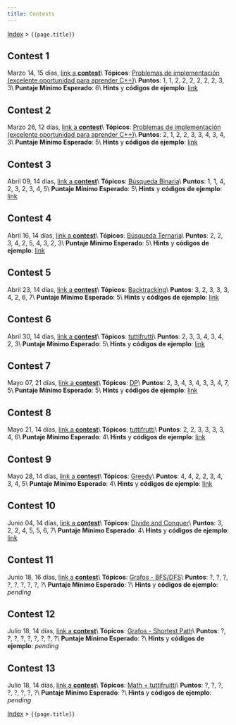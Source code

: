 ```yaml
---
title: Contests
---
```


[Index](index) > ```{{page.title}}```

## Contest 1
Marzo 14, 15 días, [link a **contest**](https://vjudge.net/contest/427526)\\
**Tópicos**: [Problemas de implementación (excelente oportunidad para aprender C++)](resources/cpp)\\
**Puntos**: 1, 1, 2, 2, 2, 2, 2, 2, 3, 3\\
**Puntaje Mínimo Esperado**: 6\\
**Hints** y **códigos de ejemplo**: [link](hints/contest1)

## Contest 2
Marzo 26, 12 días, [link a **contest**](https://vjudge.net/contest/429814)\\
**Tópicos**: [Problemas de implementación (excelente oportunidad para aprender C++)](resources/cpp)\\
**Puntos**: 2, 1, 2, 2, 3, 3, 4, 3, 4, 3\\
**Puntaje Mínimo Esperado**: 5\\
**Hints** y **códigos de ejemplo**: [link](hints/contest2)

## Contest 3
Abril 09, 14 días, [link a **contest**](https://vjudge.net/contest/432543)\\
**Tópicos**: [Búsqueda Binaria](resources/search)\\
**Puntos**: 1, 1, 4, 2, 3, 2, 3, 4, 5\\
**Puntaje Mínimo Esperado**: 5\\
**Hints** y **códigos de ejemplo**: [link](hints/contest3)

## Contest 4
Abril 16, 14 días, [link a **contest**](https://vjudge.net/contest/433859)\\
**Tópicos**: [Búsqueda Ternaria](resources/search)\\
**Puntos**: 2, 2, 3, 4, 2, 5, 4, 3, 2, 3\\
**Puntaje Mínimo Esperado**: 5\\
**Hints** y **códigos de ejemplo**: [link](hints/contest4)

## Contest 5
Abril 23, 14 días, [link a **contest**](https://vjudge.net/contest/435087)\\
**Tópicos**: [Backtracking](resources/backtracking)\\
**Puntos**: 3, 2, 3, 3, 3, 4, 2, 6, 7\\
**Puntaje Mínimo Esperado**: 5\\
**Hints** y **códigos de ejemplo**: [link](hints/contest5)

## Contest 6
Abril 30, 14 días, [link a **contest**](https://vjudge.net/contest/436466)\\
**Tópicos**: [tuttifrutti](resources/resources)\\
**Puntos**: 2, 3, 3, 4, 3, 4, 2, 3\\
**Puntaje Mínimo Esperado**: 5\\
**Hints** y **códigos de ejemplo**: [link](hints/contest6)

## Contest 7
Mayo 07, 21 días, [link a **contest**](https://vjudge.net/contest/437659)\\
**Tópicos**: [DP](resources/dp)\\
**Puntos**: 2, 3, 4, 3, 4, 3, 3, 4, 7, 5\\
**Puntaje Mínimo Esperado**: 5\\
**Hints** y **códigos de ejemplo**: [link](hints/contest7)

## Contest 8
Mayo 21, 14 días, [link a **contest**](https://vjudge.net/contest/440112)\\
**Tópicos**: [tuttifrutti](resources/resources)\\
**Puntos**: 2, 2, 3, 3, 3, 3, 4, 6\\
**Puntaje Mínimo Esperado**: 4\\
**Hints** y **códigos de ejemplo**: [link](hints/contest8)

## Contest 9
Mayo 28, 14 días, [link a **contest**](https://vjudge.net/contest/441277)\\
**Tópicos**: [Greedy](resources/greedy)\\
**Puntos**: 4, 4, 2, 2, 3, 4, 3, 4, 5\\
**Puntaje Mínimo Esperado**: 4\\
**Hints** y **códigos de ejemplo**: [link](hints/contest9)

## Contest 10
Junio 04, 14 días, [link a **contest**](https://vjudge.net/contest/442309)\\
**Tópicos**: [Divide and Conquer](resources/divconq)\\
**Puntos**: 3, 2, 2, 4, 5, 5, 6, 7\\
**Puntaje Mínimo Esperado**: 4\\
**Hints** y **códigos de ejemplo**: [link](hints/contest10)

## Contest 11
Junio 18, 16 días, [link a **contest**](https://vjudge.net/contest/443866)\\
**Tópicos**: [Grafos - BFS/DFS](resources/graphs)\\
**Puntos**: ?, ?, ?, ?, ?, ?, ?, ?, ?\\
**Puntaje Mínimo Esperado**: ?\\
**Hints** y **códigos de ejemplo**: _pending_

## Contest 12
Julio 18, 14 días, [link a **contest**](https://vjudge.net/contest/445209)\\
**Tópicos**: [Grafos - Shortest Path](resources/graphs)\\
**Puntos**: ?, ?, ?, ?, ?, ?, ?, ?, ?\\
**Puntaje Mínimo Esperado**: ?\\
**Hints** y **códigos de ejemplo**: _pending_

## Contest 13
Julio 18, 14 días, [link a **contest**](https://vjudge.net/contest/446249)\\
**Tópicos**: [Math + tuttifruitti](resources/math)\\
**Puntos**: ?, ?, ?, ?, ?, ?, ?, ?\\
**Puntaje Mínimo Esperado**: ?\\
**Hints** y **códigos de ejemplo**: _pending_

[Index](index) > ```{{page.title}}```
